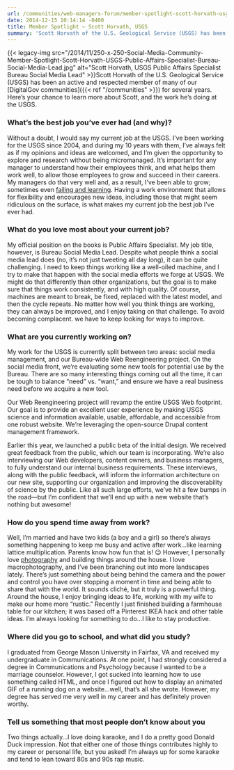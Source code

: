 ```yaml
---
url: /communities/web-managers-forum/member-spotlight-scott-horvath-usgs/
date: 2014-12-15 10:14:14 -0400
title: Member Spotlight – Scott Horvath, USGS
summary: 'Scott Horvath of the U.S. Geological Service (USGS) has been an active and respected member of many of our DigitalGov communities for several years.'
---
```


{{< legacy-img src="/2014/11/250-x-250-Social-Media-Community-Member-Spotlight-Scott-Horvath-USGS-Public-Affairs-Specialist-Bureau-Social-Media-Lead.jpg" alt="Scott Horvath, USGS Public Affairs Specialist Bureau Social Media Lead" >}}Scott Horvath of the U.S. Geological Service (USGS) has been an active and respected member of many of our [DigitalGov communities]({{< ref "/communities" >}}) for several years. Here&#8217;s your chance to learn more about Scott, and the work he&#8217;s doing at the USGS.

### What&#8217;s the best job you&#8217;ve ever had (and why)?

Without a doubt, I would say my current job at the USGS. I&#8217;ve been working for the USGS since 2004, and during my 10 years with them, I&#8217;ve always felt as if my opinions and ideas are welcomed, and I&#8217;m given the opportunity to explore and research without being micromanaged. It’s important for any manager to understand how their employees think, and what helps them work well, to allow those employees to grow and succeed in their careers. My managers do that very well and, as a result, I&#8217;ve been able to grow; sometimes even [failing and learning](http://www.govloop.com/community/blog/demoting-yourselfit-can-be-a-good-thing/ "failing and learning"). Having a work environment that allows for flexibility and encourages new ideas, including those that might seem ridiculous on the surface, is what makes my current job the best job I&#8217;ve ever had.

### What do you love most about your current job?

My official position on the books is Public Affairs Specialist. My job title, however, is Bureau Social Media Lead. Despite what people think a social media lead does (no, it&#8217;s not just tweeting all day long), it can be quite challenging. I need to keep things working like a well-oiled machine, and I try to make that happen with the social media efforts we forge at USGS. We might do that differently than other organizations, but the goal is to make sure that things work consistently, and with high quality. Of course, machines are meant to break, be fixed, replaced with the latest model, and then the cycle repeats. No matter how well you think things are working, they can always be improved, and I enjoy taking on that challenge. To avoid becoming complacent. we have to keep looking for ways to improve.

### What are you currently working on?

My work for the USGS is currently split between two areas: social media management, and our Bureau-wide Web Reengineering project. On the social media front, we&#8217;re evaluating some new tools for potential use by the Bureau. There are so many interesting things coming out all the time, it can be tough to balance &#8220;need&#8221; vs. &#8220;want,&#8221; and ensure we have a real business need before we acquire a new tool.

Our Web Reengineering project will revamp the entire USGS Web footprint. Our goal is to provide an excellent user experience by making USGS science and information available, usable, affordable, and accessible from one robust website. We’re leveraging the open-source Drupal content management framework.

Earlier this year, we launched a public beta of the initial design. We received great feedback from the public, which our team is incorporating. We’re also interviewing our Web developers, content owners, and business managers, to fully understand our internal business requirements. These interviews, along with the public feedback, will inform the information architecture on our new site, supporting our organization and improving the discoverability of science by the public. Like all such large efforts, we’ve hit a few bumps in the road—but I&#8217;m confident that we’ll end up with a new website that’s nothing but awesome!

### How do you spend time away from work?

Well, I&#8217;m married and have two kids (a boy and a girl) so there&#8217;s always something happening to keep me busy and active after work&#8230;like learning lattice multiplication. Parents know how fun that is! 😉 However, I personally love [photography](http://scotthorvath.smugmug.com/ "Scott Horvath Photography") and building things around the house. I love macrophotography, and I&#8217;ve been branching out into more landscapes lately. There&#8217;s just something about being behind the camera and the power and control you have over stopping a moment in time and being able to share that with the world. It sounds cliché, but it truly is a powerful thing. Around the house, I enjoy bringing ideas to life, working with my wife to make our home more &#8220;rustic.&#8221; Recently I just finished building a farmhouse table for our kitchen; it was based off a Pinterest IKEA hack and other table ideas. I&#8217;m always looking for something to do&#8230;I like to stay productive.

### Where did you go to school, and what did you study?

I graduated from George Mason University in Fairfax, VA and received my undergraduate in Communications. At one point, I had strongly considered a degree in Communications and Psychology because I wanted to be a marriage counselor. However, I got sucked into learning how to use something called HTML, and once I figured out how to display an animated GIF of a running dog on a website&#8230;well, that&#8217;s all she wrote. However, my degree has served me very well in my career and has definitely proven worthy.

### Tell us something that most people don&#8217;t know about you

Two things actually&#8230;I love doing karaoke, and I do a pretty good Donald Duck impression. Not that either one of those things contributes highly to my career or personal life, but you asked! I&#8217;m always up for some karaoke and tend to lean toward 80s and 90s rap music.
